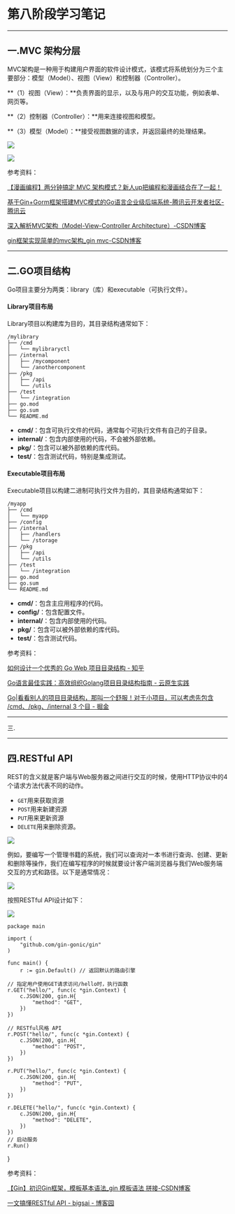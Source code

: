 # 第八阶段学习笔记

---

## 一.MVC 架构分层

MVC架构是一种用于构建用户界面的软件设计模式，该模式将系统划分为三个主要部分：模型（Model）、视图（View）和控制器（Controller）。

**（1）视图（View）：**负责界面的显示，以及与用户的交互功能，例如表单、网页等。

**（2）控制器（Controller）：**用来连接视图和模型。

**（3）模型（Model）：**接受视图数据的请求，并返回最终的处理结果。

![](https://i-blog.csdnimg.cn/blog_migrate/da3e39906bb887caf9e8c35f82d0f70c.webp?x-image-process=image/format,png#pic_center)

![](https://pic3.zhimg.com/v2-de48f3ca908ba0cea63ad171be30c3e0_1440w.jpg)

参考资料：

[【漫画编程】两分钟搞定 MVC 架构模式？新人up把编程和漫画结合在了一起！](https://www.bilibili.com/video/BV1mV411W7VT?vd_source=ae034611a7f72152d7de75a14e183107)

[基于Gin+Gorm框架搭建MVC模式的Go语言企业级后端系统-腾讯云开发者社区-腾讯云](https://cloud.tencent.com/developer/article/1856734)

[深入解析MVC架构（Model-View-Controller Architecture）-CSDN博客](https://blog.csdn.net/cooldream2009/article/details/139873732)

[gin框架实现简单的mvc架构_gin mvc-CSDN博客](https://blog.csdn.net/xuxiaohei222/article/details/144620455)



---

## 二.GO项目结构

Go项目主要分为两类：library（库）和executable（可执行文件）。

#### Library项目布局

Library项目以构建库为目的，其目录结构通常如下：

```
/mylibrary  
├── /cmd  
│   └── mylibraryctl  
├── /internal  
│   ├── /mycomponent  
│   └── /anothercomponent  
├── /pkg  
│   ├── /api  
│   └── /utils  
├── /test  
│   └── /integration  
├── go.mod  
├── go.sum  
└── README.md  
```

- **cmd/**：包含可执行文件的代码，通常每个可执行文件有自己的子目录。
- **internal/**：包含内部使用的代码，不会被外部依赖。
- **pkg/**：包含可以被外部依赖的库代码。
- **test/**：包含测试代码，特别是集成测试。

#### Executable项目布局

Executable项目以构建二进制可执行文件为目的，其目录结构通常如下：

```
/myapp  
├── /cmd  
│   └── myapp  
├── /config  
├── /internal  
│   ├── /handlers  
│   └── /storage  
├── /pkg  
│   ├── /api  
│   └── /utils  
├── /test  
│   └── /integration  
├── go.mod  
├── go.sum  
└── README.md  
```

- **cmd/**：包含主应用程序的代码。
- **config/**：包含配置文件。
- **internal/**：包含内部使用的代码。
- **pkg/**：包含可以被外部依赖的库代码。
- **test/**：包含测试代码。

参考资料：

[如何设计一个优秀的 Go Web 项目目录结构 - 知乎](https://zhuanlan.zhihu.com/p/613407417)

[Go语言最佳实践：高效组织Golang项目目录结构指南 - 云原生实践](https://www.oryoy.com/news/go-yu-yan-zui-jia-shi-jian-gao-xiao-zu-zhi-golang-xiang-mu-mu-lu-jie-gou-zhi-nan.html)

[Go|看看别人的项目目录结构，那叫一个舒服！对于小项目，可以考虑先包含 /cmd、/pkg、/internal 3 个目 - 掘金](https://juejin.cn/post/7103440474152632328)

---

三.



---

## 四.RESTful API

REST的含义就是客户端与Web服务器之间进行交互的时候，使用HTTP协议中的4个请求方法代表不同的动作。

- `GET`用来获取资源
- `POST`用来新建资源
- `PUT`用来更新资源
- `DELETE`用来删除资源。

![](https://bigsai.oss-cn-shanghai.aliyuncs.com/img/image-20201204001311359.png)

例如，要编写一个管理书籍的系统，我们可以查询对一本书进行查询、创建、更新和删除等操作，我们在编写程序的时候就要设计客户端浏览器与我们Web服务端交互的方式和路径。以下是通常情况：

![](https://i-blog.csdnimg.cn/blog_migrate/fca3c9d4fe8e84bd574555e95ef40a28.png)

按照RESTful API设计如下：

![](https://i-blog.csdnimg.cn/blog_migrate/4fb80829a05b9c36d26f15c39119dbf0.png)

```
package main

import (
	"github.com/gin-gonic/gin"
)

func main() {
	r := gin.Default() // 返回默认的路由引擎
```

	// 指定用户使用GET请求访问/hello时，执行函数
	r.GET("hello/", func(c *gin.Context) {
		c.JSON(200, gin.H{
			"method": "GET",
		})
	})
	
	// RESTful风格 API
	r.POST("hello/", func(c *gin.Context) {
		c.JSON(200, gin.H{
			"method": "POST",
		})
	})
	
	r.PUT("hello/", func(c *gin.Context) {
		c.JSON(200, gin.H{
			"method": "PUT",
		})
	})
	
	r.DELETE("hello/", func(c *gin.Context) {
		c.JSON(200, gin.H{
			"method": "DELETE",
		})
	})
	// 启动服务
	r.Run()
}

参考资料：

[【Gin】初识Gin框架，模板基本语法_gin 模板语法 拼接-CSDN博客](https://blog.csdn.net/Gherbirthday0916/article/details/124788322)

[一文搞懂RESTful API - bigsai - 博客园](https://www.cnblogs.com/bigsai/p/14099154.html)